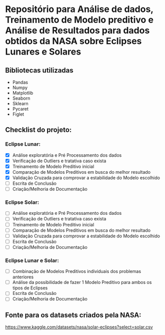 # Repositório para Análise de dados, Treinamento de Modelo preditivo e Análise de Resultados para dados obtidos da NASA sobre Eclipses Lunares e Solares
## Bibliotecas utilizadas
- Pandas
- Numpy
- Matplotlib
- Seaborn
- Sklearn
- Pycaret
- Figlet

## Checklist do projeto:
### Eclipse Lunar:
- [x] Análise exploratória e Pré Processamento dos dados
- [x] Verificação de Outliers e tratativa caso exista
- [x] Treinamento de Modelo Preditivo inicial
- [x] Comparação de Modelos Preditivos em busca do melhor resultado
- [x] Validação Cruzada para comprovar a estabilidade do Modelo escolhido
- [ ] Escrita de Conclusão
- [ ] Criação/Melhoria de Documentação
### Eclipse Solar:
- [ ] Análise exploratória e Pré Processamento dos dados
- [ ] Verificação de Outliers e tratativa caso exista
- [ ] Treinamento de Modelo Preditivo inicial
- [ ] Comparação de Modelos Preditivos em busca do melhor resultado
- [ ] Validação Cruzada para comprovar a estabilidade do Modelo escolhido
- [ ] Escrita de Conclusão
- [ ] Criação/Melhoria de Documentação

### Eclipse Lunar e Solar:
- [ ] Combinação de Modelos Preditivos individuais dos problemas anteriores
- [ ] Análise da possibilidade de fazer 1 Modelo Preditivo para ambos os tipos de Eclipses
- [ ] Escrita de Conclusão
- [ ] Criação/Melhoria de Documentação

## Fonte para os datasets criados pela NASA: 
https://www.kaggle.com/datasets/nasa/solar-eclipses?select=solar.csv
